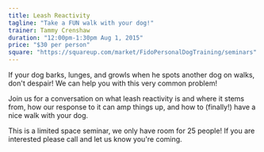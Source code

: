 ```yaml
---
title: Leash Reactivity
tagline: "Take a FUN walk with your dog!"
trainer: Tammy Crenshaw
duration: "12:00pm-1:30pm Aug 1, 2015"
price: "$30 per person"
square: "https://squareup.com/market/FidoPersonalDogTraining/seminars"
---
```


If your dog barks, lunges, and growls when he spots another dog on walks, don't despair! We can help you with this
very common problem! 

Join us for a conversation on what leash reactivity is and where it stems from, how our response to it can amp things
up, and how to (finally!) have a nice walk with your dog. 

This is a limited space seminar, we only have room for 25 people! If you are interested please call and let us know
you're coming. 
